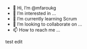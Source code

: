 - 👋 Hi, I’m @mfaroukg
- 👀 I’m interested in ...
- 🌱 I’m currently learning Scrum
- 💞️ I’m looking to collaborate on ...
- 📫 How to reach me ...


test edit

<!---
mfaroukg/mfaroukg is a ✨ special ✨ repository because its `README.md` (this file) appears on your GitHub profile.
You can click the Preview link to take a look at your changes.
thanks for me and myself--->
